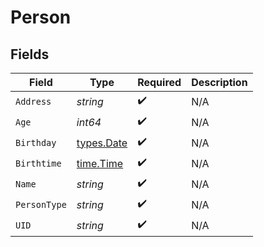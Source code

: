 # Person


## Fields

| Field                                     | Type                                      | Required                                  | Description                               |
| ----------------------------------------- | ----------------------------------------- | ----------------------------------------- | ----------------------------------------- |
| `Address`                                 | *string*                                  | :heavy_check_mark:                        | N/A                                       |
| `Age`                                     | *int64*                                   | :heavy_check_mark:                        | N/A                                       |
| `Birthday`                                | [types.Date](../../types/date.md)         | :heavy_check_mark:                        | N/A                                       |
| `Birthtime`                               | [time.Time](https://pkg.go.dev/time#Time) | :heavy_check_mark:                        | N/A                                       |
| `Name`                                    | *string*                                  | :heavy_check_mark:                        | N/A                                       |
| `PersonType`                              | *string*                                  | :heavy_check_mark:                        | N/A                                       |
| `UID`                                     | *string*                                  | :heavy_check_mark:                        | N/A                                       |